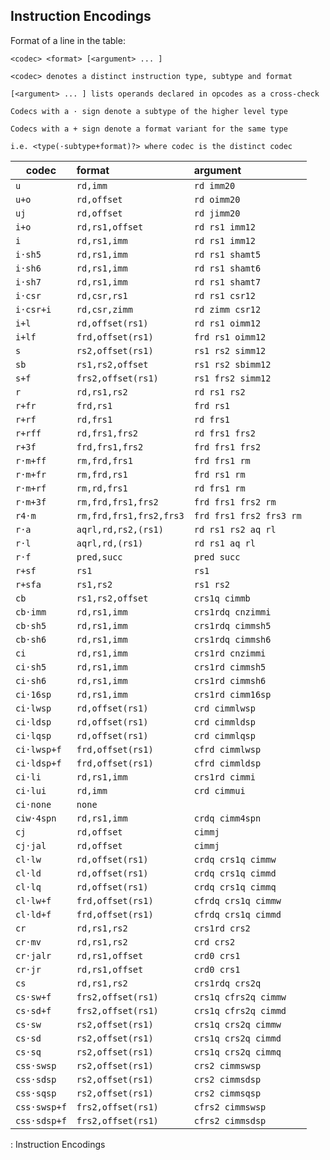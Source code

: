 ## Instruction Encodings

Format of a line in the table:

`<codec> <format> [<argument> ... ]`

`<codec> denotes a distinct instruction type, subtype and format`

`[<argument> ... ] lists operands declared in opcodes as a cross-check`

`Codecs with a · sign denote a subtype of the higher level type`

`Codecs with a + sign denote a format variant for the same type`

`i.e. <type(·subtype+format)?> where codec is the distinct codec`

| codec        | format                   | argument                |
|--------------|:-------------------------|:------------------------|
| `u`          | `rd,imm`                 | `rd imm20`              |
| `u+o`        | `rd,offset`              | `rd oimm20`             |
| `uj`         | `rd,offset`              | `rd jimm20`             |
| `i+o`        | `rd,rs1,offset`          | `rd rs1 imm12`          |
| `i`          | `rd,rs1,imm`             | `rd rs1 imm12`          |
| `i·sh5`      | `rd,rs1,imm`             | `rd rs1 shamt5`         |
| `i·sh6`      | `rd,rs1,imm`             | `rd rs1 shamt6`         |
| `i·sh7`      | `rd,rs1,imm`             | `rd rs1 shamt7`         |
| `i·csr`      | `rd,csr,rs1`             | `rd rs1 csr12`          |
| `i·csr+i`    | `rd,csr,zimm`            | `rd zimm csr12`         |
| `i+l`        | `rd,offset(rs1)`         | `rd rs1 oimm12`         |
| `i+lf`       | `frd,offset(rs1)`        | `frd rs1 oimm12`        |
| `s`          | `rs2,offset(rs1)`        | `rs1 rs2 simm12`        |
| `sb`         | `rs1,rs2,offset`         | `rs1 rs2 sbimm12`       |
| `s+f`        | `frs2,offset(rs1)`       | `rs1 frs2 simm12`       |
| `r`          | `rd,rs1,rs2`             | `rd rs1 rs2`            |
| `r+fr`       | `frd,rs1`                | `frd rs1`               |
| `r+rf`       | `rd,frs1`                | `rd frs1`               |
| `r+rff`      | `rd,frs1,frs2`           | `rd frs1 frs2`          |
| `r+3f`       | `frd,frs1,frs2`          | `frd frs1 frs2`         |
| `r·m+ff`     | `rm,frd,frs1`            | `frd frs1 rm`           |
| `r·m+fr`     | `rm,frd,rs1`             | `frd rs1 rm`            |
| `r·m+rf`     | `rm,rd,frs1`             | `rd frs1 rm`            |
| `r·m+3f`     | `rm,frd,frs1,frs2`       | `frd frs1 frs2 rm`      |
| `r4·m`       | `rm,frd,frs1,frs2,frs3`  | `frd frs1 frs2 frs3 rm` |
| `r·a`        | `aqrl,rd,rs2,(rs1)`      | `rd rs1 rs2 aq rl`      |
| `r·l`        | `aqrl,rd,(rs1)`          | `rd rs1 aq rl`          |
| `r·f`        | `pred,succ`              | `pred succ`             |
| `r+sf`       | `rs1`                    | `rs1`                   |
| `r+sfa`      | `rs1,rs2`                | `rs1 rs2`               |
| `cb`         | `rs1,rs2,offset`         | `crs1q cimmb`           |
| `cb·imm`     | `rd,rs1,imm`             | `crs1rdq cnzimmi`       |
| `cb·sh5`     | `rd,rs1,imm`             | `crs1rdq cimmsh5`       |
| `cb·sh6`     | `rd,rs1,imm`             | `crs1rdq cimmsh6`       |
| `ci`         | `rd,rs1,imm`             | `crs1rd cnzimmi`        |
| `ci·sh5`     | `rd,rs1,imm`             | `crs1rd cimmsh5`        |
| `ci·sh6`     | `rd,rs1,imm`             | `crs1rd cimmsh6`        |
| `ci·16sp`    | `rd,rs1,imm`             | `crs1rd cimm16sp`       |
| `ci·lwsp`    | `rd,offset(rs1)`         | `crd cimmlwsp`          |
| `ci·ldsp`    | `rd,offset(rs1)`         | `crd cimmldsp`          |
| `ci·lqsp`    | `rd,offset(rs1)`         | `crd cimmlqsp`          |
| `ci·lwsp+f`  | `frd,offset(rs1)`        | `cfrd cimmlwsp`         |
| `ci·ldsp+f`  | `frd,offset(rs1)`        | `cfrd cimmldsp`         |
| `ci·li`      | `rd,rs1,imm`             | `crs1rd cimmi`          |
| `ci·lui`     | `rd,imm`                 | `crd cimmui`            |
| `ci·none`    | `none`                   |                         |
| `ciw·4spn`   | `rd,rs1,imm`             | `crdq cimm4spn`         |
| `cj`         | `rd,offset`              | `cimmj`                 |
| `cj·jal`     | `rd,offset`              | `cimmj`                 |
| `cl·lw`      | `rd,offset(rs1)`         | `crdq crs1q cimmw`      |
| `cl·ld`      | `rd,offset(rs1)`         | `crdq crs1q cimmd`      |
| `cl·lq`      | `rd,offset(rs1)`         | `crdq crs1q cimmq`      |
| `cl·lw+f`    | `frd,offset(rs1)`        | `cfrdq crs1q cimmw`     |
| `cl·ld+f`    | `frd,offset(rs1)`        | `cfrdq crs1q cimmd`     |
| `cr`         | `rd,rs1,rs2`             | `crs1rd crs2`           |
| `cr·mv`      | `rd,rs1,rs2`             | `crd crs2`              |
| `cr·jalr`    | `rd,rs1,offset`          | `crd0 crs1`             |
| `cr·jr`      | `rd,rs1,offset`          | `crd0 crs1`             |
| `cs`         | `rd,rs1,rs2`             | `crs1rdq crs2q`         |
| `cs·sw+f`    | `frs2,offset(rs1)`       | `crs1q cfrs2q cimmw`    |
| `cs·sd+f`    | `frs2,offset(rs1)`       | `crs1q cfrs2q cimmd`    |
| `cs·sw`      | `rs2,offset(rs1)`        | `crs1q crs2q cimmw`     |
| `cs·sd`      | `rs2,offset(rs1)`        | `crs1q crs2q cimmd`     |
| `cs·sq`      | `rs2,offset(rs1)`        | `crs1q crs2q cimmq`     |
| `css·swsp`   | `rs2,offset(rs1)`        | `crs2 cimmswsp`         |
| `css·sdsp`   | `rs2,offset(rs1)`        | `crs2 cimmsdsp`         |
| `css·sqsp`   | `rs2,offset(rs1)`        | `crs2 cimmsqsp`         |
| `css·swsp+f` | `frs2,offset(rs1)`       | `cfrs2 cimmswsp`        |
| `css·sdsp+f` | `frs2,offset(rs1)`       | `cfrs2 cimmsdsp`        |
: Instruction Encodings
